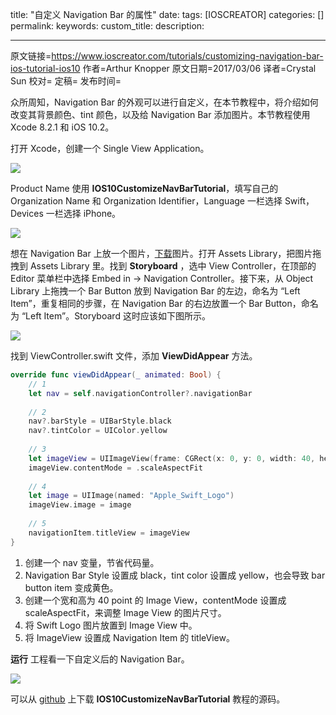 title: "自定义 Navigation Bar 的属性"
date: 
tags: [IOSCREATOR]
categories: []
permalink: 
keywords: 
custom_title: 
description: 

---
原文链接=https://www.ioscreator.com/tutorials/customizing-navigation-bar-ios-tutorial-ios10
作者=Arthur Knopper
原文日期=2017/03/06
译者=Crystal Sun
校对=
定稿=
发布时间=

<!--此处开始正文-->

众所周知，Navigation Bar 的外观可以进行自定义，在本节教程中，将介绍如何改变其背景颜色、tint 颜色，以及给 Navigation Bar 添加图片。本节教程使用 Xcode 8.2.1 和 iOS 10.2。

打开 Xcode，创建一个 Single View Application。

![](https://static1.squarespace.com/static/52428a0ae4b0c4a5c2a2cede/t/58bc7cdd15d5db65360fdee8/1488747756481/?format=1500w)

Product Name 使用 **IOS10CustomizeNavBarTutorial**，填写自己的 Organization Name 和 Organization Identifier，Language 一栏选择 Swift，Devices 一栏选择 iPhone。

![](https://static1.squarespace.com/static/52428a0ae4b0c4a5c2a2cede/t/58bc7d015016e1f82fb0294b/1488747787476/?format=1500w)

想在 Navigation Bar 上放一个图片，[下载](https://www.ioscreator.com/s/Apple_Swift_Logo.png)图片。打开 Assets Library，把图片拖拽到 Assets Library 里。找到 **Storyboard** ，选中 View Controller，在顶部的 Editor 菜单栏中选择 Embed in -> Navigation Controller。接下来，从 Object Library 上拖拽一个 Bar Button 放到 Navigation Bar 的左边，命名为 “Left Item”，重复相同的步骤，在 Navigation Bar 的右边放置一个 Bar Button，命名为 “Left Item”。Storyboard 这时应该如下图所示。

![](https://static1.squarespace.com/static/52428a0ae4b0c4a5c2a2cede/t/58bc815d1b10e3957ccdda2c/1488748903968/?format=2500w)

找到 ViewController.swift 文件，添加 **ViewDidAppear** 方法。

```swift
override func viewDidAppear(_ animated: Bool) {
    // 1
    let nav = self.navigationController?.navigationBar
  
    // 2
    nav?.barStyle = UIBarStyle.black
    nav?.tintColor = UIColor.yellow
  
    // 3
    let imageView = UIImageView(frame: CGRect(x: 0, y: 0, width: 40, height: 40))
    imageView.contentMode = .scaleAspectFit
      
    // 4
    let image = UIImage(named: "Apple_Swift_Logo")
    imageView.image = image
      
    // 5
    navigationItem.titleView = imageView
}
```

1. 创建一个 nav 变量，节省代码量。
2. Navigation Bar Style 设置成 black，tint color 设置成 yellow，也会导致 bar button item 变成黄色。
3. 创建一个宽和高为 40 point 的 Image View，contentMode 设置成 scaleAspectFit，来调整 Image View 的图片尺寸。
4. 将 Swift Logo 图片放置到 Image View 中。
5. 将 ImageView 设置成 Navigation Item 的 titleView。

**运行** 工程看一下自定义后的 Navigation Bar。

![](https://static1.squarespace.com/static/52428a0ae4b0c4a5c2a2cede/t/58bc804529687fdb65311f25/1488748624938/?format=750w)

可以从 [github](https://github.com/ioscreator/ioscreator) 上下载 **IOS10CustomizeNavBarTutorial** 教程的源码。